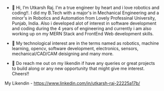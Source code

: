 - 👋 Hi, I’m Utkarsh Raj. I'm a true engineer by heart and i love robotics and coding!!. I did my B.Tech with a major's in Mechanical Engineering and a minor's in Robotics and Automation from Lovely Professinal University, Punjab, India. Also i developed alot of interest in software development and coding during the 4 years of engineering and currently i am also working up on my MERN Stack and FrontEnd Web development skills.

- 👀 My technological interest are in the terms named as robotics, machine learning, opencv, software development, electronics, sensors, mechanical/CAD/CAM deisigning and many more.

- 🌱 Do reach me out on my likendin if have any queries or great projects to build along or any new opportunity that might give me interest. Cheers!!

My Likendin - https://www.linkedin.com/in/utkarsh-raj-22225a17b/

